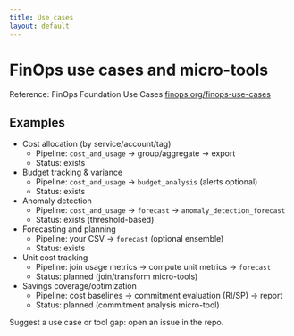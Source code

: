```yaml
---
title: Use cases
layout: default
---
```


# FinOps use cases and micro-tools

Reference: FinOps Foundation Use Cases [finops.org/finops-use-cases](https://www.finops.org/finops-use-cases/)

## Examples
- Cost allocation (by service/account/tag)
  - Pipeline: `cost_and_usage` → group/aggregate → export
  - Status: exists
- Budget tracking & variance
  - Pipeline: `cost_and_usage` → `budget_analysis` (alerts optional)
  - Status: exists
- Anomaly detection
  - Pipeline: `cost_and_usage` → `forecast` → `anomaly_detection_forecast`
  - Status: exists (threshold-based)
- Forecasting and planning
  - Pipeline: your CSV → `forecast` (optional ensemble)
  - Status: exists
- Unit cost tracking
  - Pipeline: join usage metrics → compute unit metrics → `forecast`
  - Status: planned (join/transform micro-tools)
- Savings coverage/optimization
  - Pipeline: cost baselines → commitment evaluation (RI/SP) → report
  - Status: planned (commitment analysis micro-tool)

Suggest a use case or tool gap: open an issue in the repo.
